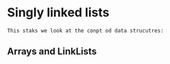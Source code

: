 # Singly linked lists
``This staks we look at the conpt od data strucutres:``
## Arrays and LinkLists

